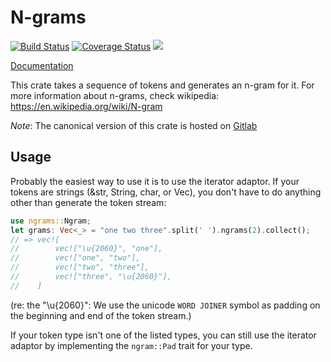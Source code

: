 # N-grams

[![Build Status](https://gitlab.com/pwoolcoc/ngrams/badges/master/build.svg)](https://gitlab.com/pwoolcoc/ngrams)
[![Coverage Status](https://coveralls.io/repos/pwoolcoc/ngrams/badge.svg?branch=master&service=github)](https://coveralls.io/github/pwoolcoc/ngrams?branch=master)
[![](https://meritbadge.herokuapp.com/ngrams)](https://crates.io/crates/ngrams)

[Documentation](https://pwoolcoc.gitlab.io/ngrams/ngrams)

This crate takes a sequence of tokens and generates an n-gram for it.
For more information about n-grams, check wikipedia: https://en.wikipedia.org/wiki/N-gram

*Note*: The canonical version of this crate is hosted on [Gitlab](https://gitlab.com/pwoolcoc/ngrams)

## Usage

Probably the easiest way to use it is to use the iterator adaptor. If
your tokens are strings (&str, String, char, or Vec<u8>), you don't have
to do anything other than generate the token stream:

```rust
use ngrams::Ngram;
let grams: Vec<_> = "one two three".split(' ').ngrams(2).collect();
// => vec![
//        vec!["\u{2060}", "one"],
//        vec!["one", "two"],
//        vec!["two", "three"],
//        vec!["three", "\u{2060}"],
//    ]
```

(re: the "\u{2060}": We use the unicode `WORD JOINER` symbol as padding on the beginning and
end of the token stream.)

If your token type isn't one of the listed types, you can still use the
iterator adaptor by implementing the `ngram::Pad` trait for your type.
